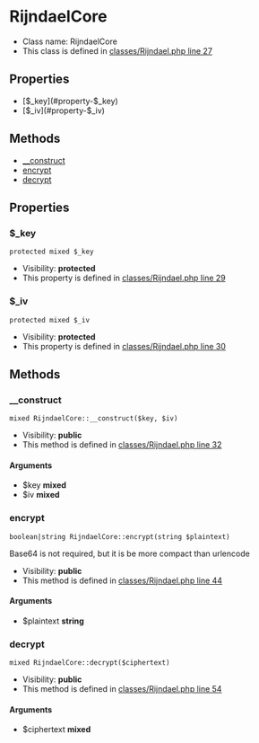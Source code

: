RijndaelCore
===============






* Class name: RijndaelCore
* This class is defined in [classes/Rijndael.php line 27](https://github.com/PrestaShop/PrestaShop/blob/1.6.1.1/classes/Rijndael.php#L27)





Properties
----------

* [$_key](#property-$_key)
* [$_iv](#property-$_iv)

Methods
-------
* [__construct](#method-__construct)
* [encrypt](#method-encrypt)
* [decrypt](#method-decrypt)




Properties
----------


### <a name="property-$_key"></a>$_key

    protected mixed $_key





* Visibility: **protected**
* This property is defined in [classes/Rijndael.php line 29](https://github.com/PrestaShop/PrestaShop/blob/1.6.1.1/classes/Rijndael.php#L29)


### <a name="property-$_iv"></a>$_iv

    protected mixed $_iv





* Visibility: **protected**
* This property is defined in [classes/Rijndael.php line 30](https://github.com/PrestaShop/PrestaShop/blob/1.6.1.1/classes/Rijndael.php#L30)


Methods
-------


### <a name="method-__construct"></a>__construct

    mixed RijndaelCore::__construct($key, $iv)





* Visibility: **public**
* This method is defined in [classes/Rijndael.php line 32](https://github.com/PrestaShop/PrestaShop/blob/1.6.1.1/classes/Rijndael.php#L32)


#### Arguments
* $key **mixed**
* $iv **mixed**



### <a name="method-encrypt"></a>encrypt

    boolean|string RijndaelCore::encrypt(string $plaintext)

Base64 is not required, but it is be more compact than urlencode



* Visibility: **public**
* This method is defined in [classes/Rijndael.php line 44](https://github.com/PrestaShop/PrestaShop/blob/1.6.1.1/classes/Rijndael.php#L44)


#### Arguments
* $plaintext **string**



### <a name="method-decrypt"></a>decrypt

    mixed RijndaelCore::decrypt($ciphertext)





* Visibility: **public**
* This method is defined in [classes/Rijndael.php line 54](https://github.com/PrestaShop/PrestaShop/blob/1.6.1.1/classes/Rijndael.php#L54)


#### Arguments
* $ciphertext **mixed**


